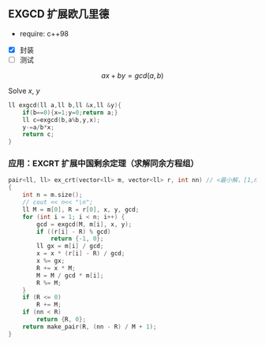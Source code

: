 ## EXGCD 扩展欧几里德
 - require: c++98
 - [x] 封装
 - [ ] 测试

$$ ax + by = gcd(a, b) $$

Solve $x$, $y$

```cpp
ll exgcd(ll a,ll b,ll &x,ll &y){
	if(b==0){x=1;y=0;return a;}
	ll c=exgcd(b,a%b,y,x);
	y-=a/b*x;
	return c;
}
```

### 应用：EXCRT 扩展中国剩余定理（求解同余方程组）

```cpp
pair<ll, ll> ex_crt(vector<ll> m, vector<ll> r, int nn) // <最小解，[1,nn]解个数>
{
    int n = m.size();
    // cout << n<< "\n";
    ll M = m[0], R = r[0], x, y, gcd;
    for (int i = 1; i < n; i++) {
        gcd = exgcd(M, m[i], x, y);
        if ((r[i] - R) % gcd)
            return {-1, 0};
        ll gx = m[i] / gcd;
        x = x * (r[i] - R) / gcd;
        x %= gx;
        R += x * M;
        M = M / gcd * m[i];
        R %= M;
    }
    if (R <= 0)
        R += M;
    if (nn < R)
        return {R, 0};
    return make_pair(R, (nn - R) / M + 1);
}
```
